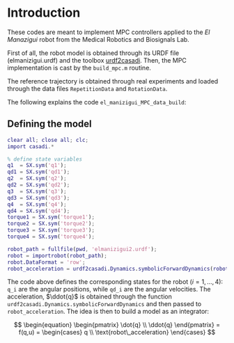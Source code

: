 # Introduction
These codes are meant to implement MPC controllers applied to the _El Manazigui_ robot from the Medical Robotics and Biosignals Lab.

First of all, the robot model is obtained through its URDF file (elmanizigui.urdf) and the toolbox [urdf2casadi](https://github.com/robotology/urdf2casadi-matlab). Then, the MPC implementation is cast by the ```build_mpc.m``` routine.

The reference trajectory is obtained through real experiments and loaded through the data files ```RepetitionData``` and ```RotationData```.

The following explains the code ```el_manizigui_MPC_data_build```:

## Defining the model

```matlab
clear all; close all; clc;
import casadi.*

% define state variables
q1  = SX.sym('q1');
qd1 = SX.sym('qd1');
q2  = SX.sym('q2');
qd2 = SX.sym('qd2');
q3  = SX.sym('q3');
qd3 = SX.sym('qd3');
q4  = SX.sym('q4');
qd4 = SX.sym('qd4');
torque1 = SX.sym('torque1'); 
torque2 = SX.sym('torque2');
torque3 = SX.sym('torque3');
torque4 = SX.sym('torque4');

robot_path = fullfile(pwd, 'elmanizigui2.urdf');
robot = importrobot(robot_path);
robot.DataFormat = 'row';
robot_acceleration = urdf2casadi.Dynamics.symbolicForwardDynamics(robot_path,0);
```

The code above defines the corresponding states for the robot ($i=1,\dots,4)$: ```q_i``` are the angular positions, while ```qd_i``` are the angular velocities. The acceleration, $\ddot{q}$ is obtained through the function ``` urdf2casadi.Dynamics.symbolicForwardDynamics``` and then passed to ```robot_acceleration```. The idea is then to build a model as an integrator:

$$
\begin{equation}
\begin{pmatrix}
\dot{q} \\ \ddot{q}
\end{pmatrix} = f(q,u) = \begin{cases} q \\ \text{robot\_acceleration}
\end{cases}
$$
